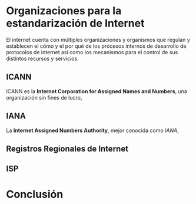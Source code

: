 # Organizaciones para la estandarización de Internet

El internet cuenta con múltiples organizaciones y organismos que regulan y establecen el cómo y el por qué de los procesos internos de desarrollo de protocolos de internet así como los mecanismos para el control de sus distintos recursos y servicios.

## ICANN

ICANN es la **Internet Corporation for Assigned Names and Numbers**, una organización sin fines de lucro, 

## IANA

La **Internet Assigned Numbers Authority**, mejor conocida como *IANA*, 

## Registros Regionales de Internet

## ISP

# Conclusión